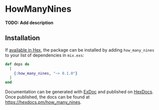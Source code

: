 # HowManyNines

**TODO: Add description**

## Installation

If [available in Hex](https://hex.pm/docs/publish), the package can be installed
by adding `how_many_nines` to your list of dependencies in `mix.exs`:

```elixir
def deps do
  [
    {:how_many_nines, "~> 0.1.0"}
  ]
end
```

Documentation can be generated with [ExDoc](https://github.com/elixir-lang/ex_doc)
and published on [HexDocs](https://hexdocs.pm). Once published, the docs can
be found at <https://hexdocs.pm/how_many_nines>.

